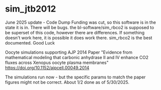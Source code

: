 # sim_jtb2012

June 2025 update - Code Dump
Funding was cut, so this software is in the state it is in.  There will be bugs.
the bl-software/sim_rbco2 is supposed to be superset of this code, however there are differences.  If something doesn't work here, it is possible it does work there.  sim_rbco2 is the best documented.
Good Luck


Oocyte simulations supporting AJP 2014 Paper "Evidence from mathematical modeling that carbonic anhydrase II and IV enhance CO2 fluxes across Xenopus oocyte plasma membranes" https://doi.org/10.1152/ajpcell.00049.2014

The simulations run now - but the specific params to match the paper figures might not be correct.  About 1/2 done as of 5/30/2025.
